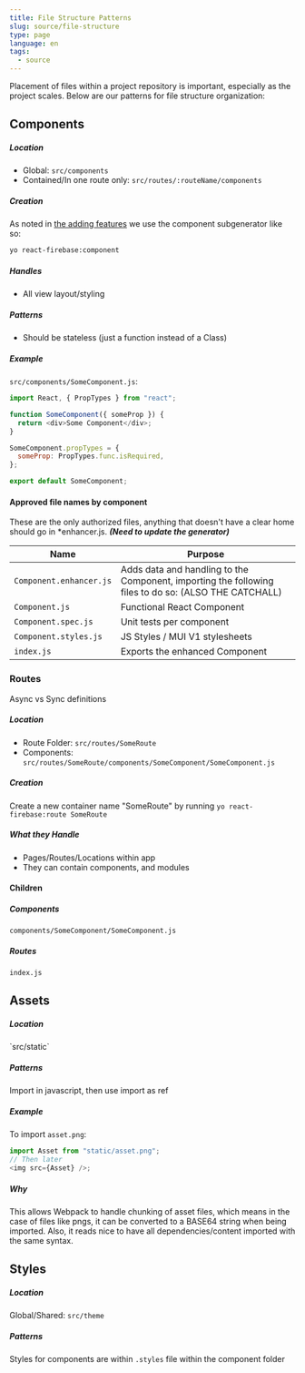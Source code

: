 ```yaml
---
title: File Structure Patterns
slug: source/file-structure
type: page
language: en
tags:
  - source
---
```


Placement of files within a project repository is important, especially as the project scales. Below are our patterns for file structure organization:

## Components

##### Location

- Global: `src/components`
- Contained/In one route only: `src/routes/:routeName/components`

##### Creation

As noted in [the adding features](/coding-patterns/adding-features) we use the component subgenerator like so:

```bash
yo react-firebase:component
```

##### Handles

- All view layout/styling

##### Patterns

- Should be stateless \(just a function instead of a Class\)

##### Example

`src/components/SomeComponent.js`:

```js
import React, { PropTypes } from "react";

function SomeComponent({ someProp }) {
  return <div>Some Component</div>;
}

SomeComponent.propTypes = {
  someProp: PropTypes.func.isRequired,
};

export default SomeComponent;
```

#### Approved file names by component

These are the only authorized files, anything that doesn't have a clear home should go in \*enhancer.js. **_(Need to update the generator)_**

| Name                    | Purpose                                                                                              |
| ----------------------- | ---------------------------------------------------------------------------------------------------- |
| `Component.enhancer.js` | Adds data and handling to the Component, importing the following files to do so: (ALSO THE CATCHALL) |
| `Component.js`          | Functional React Component                                                                           |
| `Component.spec.js`     | Unit tests per component                                                                             |
| `Component.styles.js`   | JS Styles / MUI V1 stylesheets                                                                       |
| `index.js`              | Exports the enhanced Component                                                                       |

### Routes

Async vs Sync definitions

##### Location

- Route Folder: `src/routes/SomeRoute`
- Components: `src/routes/SomeRoute/components/SomeComponent/SomeComponent.js`

##### Creation

Create a new container name "SomeRoute" by running `yo react-firebase:route SomeRoute`

##### What they Handle

- Pages/Routes/Locations within app
- They can contain components, and modules

#### Children

##### Components

`components/SomeComponent/SomeComponent.js`

##### Routes

`index.js`

## Assets

##### Location

\`src/static\`

##### Patterns

Import in javascript, then use import as ref

##### Example

To import `asset.png`:

```js
import Asset from "static/asset.png";
// Then later
<img src={Asset} />;
```

##### Why

This allows Webpack to handle chunking of asset files, which means in the case of files like pngs, it can be converted to a BASE64 string when being imported. Also, it reads nice to have all dependencies/content imported with the same syntax.

## Styles

##### Location

Global/Shared: `src/theme`

##### Patterns

Styles for components are within `.styles` file within the component folder
